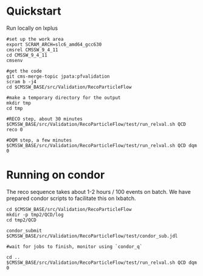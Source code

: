 
# Quickstart

Run locally on lxplus
~~~
#set up the work area
export SCRAM_ARCH=slc6_amd64_gcc630
cmsrel CMSSW_9_4_11
cd CMSSW_9_4_11
cmsenv

#get the code
git cms-merge-topic jpata:pfvalidation
scram b -j4
cd $CMSSW_BASE/src/Validation/RecoParticleFlow

#make a temporary directory for the output
mkdir tmp
cd tmp

#RECO step, about 30 minutes
$CMSSW_BASE/src/Validation/RecoParticleFlow/test/run_relval.sh QCD reco 0

#DQM step, a few minutes
$CMSSW_BASE/src/Validation/RecoParticleFlow/test/run_relval.sh QCD dqm 0
~~~


# Running on condor

The reco sequence takes about 1-2 hours / 100 events on batch. We have prepared condor scripts to facilitate this on lxbatch. 
~~~
cd $CMSSW_BASE/src/Validation/RecoParticleFlow
mkdir -p tmp2/QCD/log
cd tmp2/QCD

condor_submit $CMSSW_BASE/src/Validation/RecoParticleFlow/test/condor_sub.jdl

#wait for jobs to finish, monitor using `condor_q`

cd ..
$CMSSW_BASE/src/Validation/RecoParticleFlow/test/run_relval.sh QCD dqm 0
~~~
